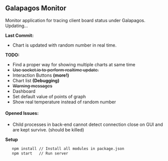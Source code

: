 ## Galapagos Monitor

Monitor application for tracing client board status under Galapagos. 
Updating...

**Last Commit:**
* Chart is updated with random number in real time.

**TODO:**
* Find a proper way for showing multiple charts at same time
* ~~Use socket.io to perform realtime update.~~
* Interaction Buttons **(more!)**
* Chart list **(Debugging)**
* ~~Warning messages~~
* Dashboard
* Set default value of points of graph 
* Show real temperature instead of random number

#### Opened Issues:
* Child processes in back-end cannot detect connection close on GUI and are kept survive. (should be killed)


**Setup**
``` bash
   npm install // Install all modules in package.json
   npm start   // Run server
```
